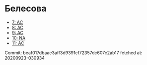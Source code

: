 # Белесова
- [7: AC](7.md)
- [8: AC](8.md)
- [9: AC](9.md)
- [10: NA](10.md)
- [11: AC](11.md)

Commit: beaf017dbaae3aff3d9391cf72357dc607c2ab17
 fetched at: 20200923-030934
